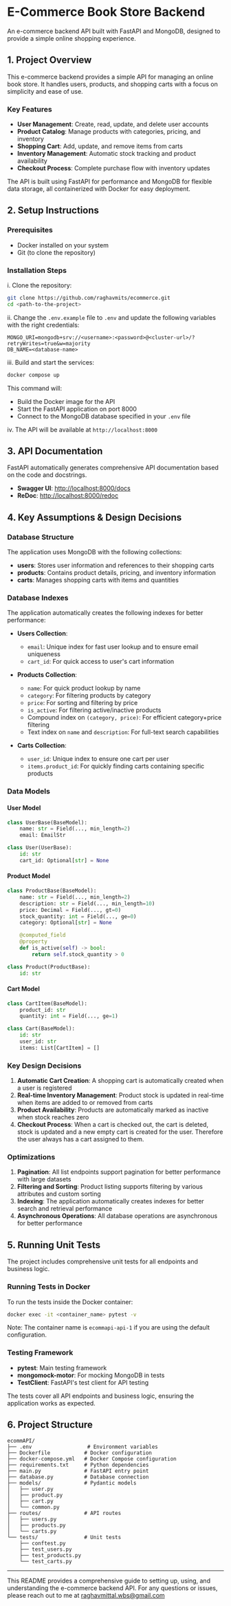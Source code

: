 # E-Commerce Book Store Backend

An e-commerce backend API built with FastAPI and MongoDB, designed to provide a simple online shopping experience.

## 1. Project Overview

This e-commerce backend provides a simple API for managing an online book store. It handles users, products, and shopping carts with a focus on simplicity and ease of use.

### Key Features

- **User Management**: Create, read, update, and delete user accounts
- **Product Catalog**: Manage products with categories, pricing, and inventory
- **Shopping Cart**: Add, update, and remove items from carts
- **Inventory Management**: Automatic stock tracking and product availability
- **Checkout Process**: Complete purchase flow with inventory updates

The API is built using FastAPI for performance and MongoDB for flexible data storage, all containerized with Docker for easy deployment.

## 2. Setup Instructions

### Prerequisites

- Docker installed on your system
- Git (to clone the repository)

### Installation Steps

i. Clone the repository:
   ```bash
   git clone https://github.com/raghavmits/ecommerce.git
   cd <path-to-the-project>
   ```

ii. Change the `.env.example` file to `.env` and update the following variables with the right credentials:
   ```
   MONGO_URI=mongodb+srv://<username>:<password>@<cluster-url>/?retryWrites=true&w=majority
   DB_NAME=<database-name>
   ```

iii. Build and start the services:
   ```bash
   docker compose up
   ```

   This command will:
   - Build the Docker image for the API
   - Start the FastAPI application on port 8000
   - Connect to the MongoDB database specified in your `.env` file

iv. The API will be available at `http://localhost:8000`

## 3. API Documentation

FastAPI automatically generates comprehensive API documentation based on the code and docstrings.

- **Swagger UI**: [http://localhost:8000/docs](http://localhost:8000/docs)
- **ReDoc**: [http://localhost:8000/redoc](http://localhost:8000/redoc)


## 4. Key Assumptions & Design Decisions

### Database Structure

The application uses MongoDB with the following collections:

- **users**: Stores user information and references to their shopping carts
- **products**: Contains product details, pricing, and inventory information
- **carts**: Manages shopping carts with items and quantities

### Database Indexes

The application automatically creates the following indexes for better performance:

- **Users Collection**:
  - `email`: Unique index for fast user lookup and to ensure email uniqueness
  - `cart_id`: For quick access to user's cart information

- **Products Collection**:
  - `name`: For quick product lookup by name
  - `category`: For filtering products by category
  - `price`: For sorting and filtering by price
  - `is_active`: For filtering active/inactive products
  - Compound index on `(category, price)`: For efficient category+price filtering
  - Text index on `name` and `description`: For full-text search capabilities

- **Carts Collection**:
  - `user_id`: Unique index to ensure one cart per user
  - `items.product_id`: For quickly finding carts containing specific products

### Data Models

#### User Model

```python
class UserBase(BaseModel):
    name: str = Field(..., min_length=2)
    email: EmailStr

class User(UserBase):
    id: str
    cart_id: Optional[str] = None   
```

#### Product Model

```python
class ProductBase(BaseModel):
    name: str = Field(..., min_length=2)
    description: str = Field(..., min_length=10)
    price: Decimal = Field(..., gt=0)
    stock_quantity: int = Field(..., ge=0)
    category: Optional[str] = None

    @computed_field
    @property
    def is_active(self) -> bool:
        return self.stock_quantity > 0

class Product(ProductBase):
    id: str
```

#### Cart Model

```python
class CartItem(BaseModel):
    product_id: str
    quantity: int = Field(..., ge=1)

class Cart(BaseModel):
    id: str
    user_id: str
    items: List[CartItem] = []
```

### Key Design Decisions

1. **Automatic Cart Creation**: A shopping cart is automatically created when a user is registered
2. **Real-time Inventory Management**: Product stock is updated in real-time when items are added to or removed from carts
3. **Product Availability**: Products are automatically marked as inactive when stock reaches zero
4. **Checkout Process**: When a cart is checked out, the cart is deleted, stock is updated and a new empty cart is created for the user. Therefore the user always has a cart assigned to them.

### Optimizations

1. **Pagination**: All list endpoints support pagination for better performance with large datasets
2. **Filtering and Sorting**: Product listing supports filtering by various attributes and custom sorting
3. **Indexing**: The application automatically creates indexes for better search and retrieval performance
4. **Asynchronous Operations**: All database operations are asynchronous for better performance

## 5. Running Unit Tests

The project includes comprehensive unit tests for all endpoints and business logic.

### Running Tests in Docker

To run the tests inside the Docker container:

```bash
docker exec -it <container_name> pytest -v
```
Note: The container name is `ecommapi-api-1` if you are using the default configuration.

### Testing Framework

- **pytest**: Main testing framework
- **mongomock-motor**: For mocking MongoDB in tests
- **TestClient**: FastAPI's test client for API testing

The tests cover all API endpoints and business logic, ensuring the application works as expected.

## 6. Project Structure

```
ecommAPI/
├── .env                  # Environment variables
├── Dockerfile           # Docker configuration
├── docker-compose.yml   # Docker Compose configuration
├── requirements.txt     # Python dependencies
├── main.py              # FastAPI entry point
├── database.py          # Database connection
├── models/              # Pydantic models
│   ├── user.py
│   ├── product.py
│   ├── cart.py
│   └── common.py
├── routes/              # API routes
│   ├── users.py
│   ├── products.py
│   └── carts.py
└── tests/               # Unit tests
    ├── conftest.py
    ├── test_users.py
    ├── test_products.py
    └── test_carts.py
```


---

This README provides a comprehensive guide to setting up, using, and understanding the e-commerce backend API. For any questions or issues, please reach out to me at raghavmittal.wbs@gmail.com

